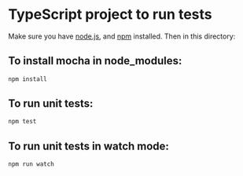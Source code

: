 # TypeScript project to run tests

Make sure you have [node.js](https://nodejs.org), and [npm](https://www.npmjs.com/get-npm)
installed. Then in this directory:

## To install mocha in node_modules:

```bash
npm install
```

## To run unit tests:

```bash
npm test
```

## To run unit tests in watch mode:

```bash
npm run watch
```
